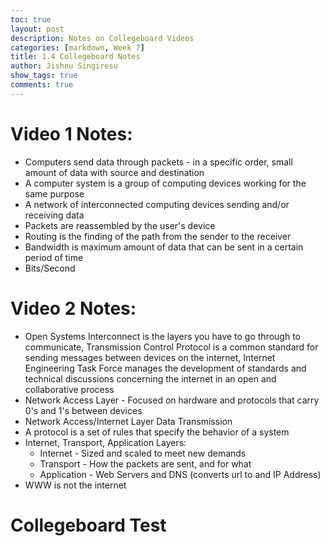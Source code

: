 ```yaml
---
toc: true
layout: post
description: Notes on Collegeboard Videos
categories: [markdown, Week 7]
title: 1.4 Collegeboard Notes
author: Jishnu Singiresu
show_tags: true
comments: true
---
```

# Video 1 Notes:
- Computers send data through packets - in a specific order, small amount of data with source and destination 
- A computer system is a group of computing devices working for the same purpose
- A network of interconnected computing devices sending and/or receiving data
- Packets are reassembled by the user's device
- Routing is the finding of the path from the sender to the receiver
- Bandwidth is maximum amount of data that can be sent in a certain period of time 
- Bits/Second
# Video 2 Notes:
- Open Systems Interconnect is the layers you have to go through to communicate, Transmission Control Protocol is a common standard for sending messages between devices on the internet, Internet Engineering Task Force manages the development of standards and technical discussions concerning the internet in an open and collaborative process
- Network Access Layer - Focused on hardware and protocols that carry 0's and 1's between devices
- Network Access/Internet Layer Data Transmission 
- A protocol is a set of rules that specify the behavior of a system
- Internet, Transport, Application Layers:
    - Internet - Sized and scaled to meet new demands
    - Transport - How the packets are sent, and for what
    - Application - Web Servers and DNS (converts url to and IP Address)
- WWW is not the internet




# Collegeboard Test

